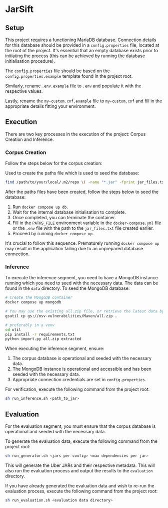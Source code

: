 # JarSift

## Setup

This project requires a functioning MariaDB database. Connection details for this database should be provided in
a `config.properties` file, located at the root of the project. It's essential that an empty database exists prior to
initiating the process (this can be achieved by running the database initialisation procedure).

The `config.properties` file should be based on the `config.properties.example` template found in the project root.

Similarly, rename `.env.example` file to `.env` and populate it with the respective values.

Lastly, rename the `my-custom.cnf.example` file to `my-custom.cnf` and fill in the appropriate details fitting your
environment.

## Execution

There are two key processes in the execution of the project: Corpus Creation and Inference.

### Corpus Creation

Follow the steps below for the corpus creation:

Used to create the paths file which is used to seed the database:

```bash
find /path/to/your/local/.m2/repo \( -name "*.jar" -fprint jar_files.txt \) -o \( -name "*.pom" -fprint pom_files.txt \)
```

After the paths files have been created, follow the steps below to seed the database:

1. Run `docker compose up db`.
2. Wait for the internal database initialisation to complete.
3. Once completed, you can terminate the container.
4. Fill in the `PATHS_FILE` environment variable in the `docker-compose.yml` file or the `.env` file with the path to
   the `jar_files.txt` file created earlier.
5. Proceed by running `docker compose up`.

It's crucial to follow this sequence. Prematurely running `docker compose up` may result in the application failing due
to an unprepared database connection.

### Inference

To execute the inference segment, you need to have a MongoDB instance running which you need to seed with the necessary
data. The data can be found in the `data` directory.
To seed the MongoDB database:

```bash
# Create the MongoDB container
docker compose up mongodb

# You may use the existing all.zip file, or retrieve the latest data by running the following command (ensure you have gsutil installed)
gsutil cp gs://osv-vulnerabilities/Maven/all.zip .

# preferably in a venv
cd util
pip install -r requirements.txt
python import.py all.zip extracted
```

When executing the inference segment, ensure:

1. The corpus database is operational and seeded with the necessary data.
2. The MongoDB instance is operational and accessible and has been seeded with the necessary data.
3. Appropriate connection credentials are set in `config.properties`.

For verification, execute the following command from the project root:

```bash
sh run_inference.sh <path_to_jar>
```

## Evaluation
For the evaluation segment, you must ensure that the corpus database is operational and seeded with the necessary data.

To generate the evaluation data, execute the following command from the project root:

```bash
sh run_generator.sh <jars per config> <max dependencies per jar>
```

This will generate the Uber JARs and their respective metadata. This will also run the evaluation process and output the
results to the `evaluation` directory.

If you have already generated the evaluation data and wish to re-run the evaluation process, execute the following
command from the project root:

```bash
sh run_evaluation.sh <evaluation data directory>
```